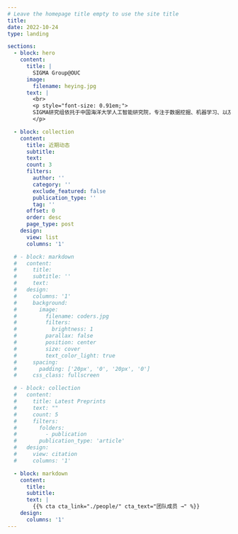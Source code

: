 ```yaml
---
# Leave the homepage title empty to use the site title
title:
date: 2022-10-24
type: landing

sections:
  - block: hero
    content:
      title: |
        SIGMA Group@OUC
      image:
        filename: heying.jpg
      text: |
        <br>
        <p style="font-size: 0.91em;">  
        SIGMA研究组依托于中国海洋大学人工智能研究院，专注于数据挖掘、机器学习、以及数据库系统等前沿领域研究，尤其关注于为大规模真实应用建模新问题并提出有效可扩展的算法，包括但不限于智能交通、城市计算、社交计算、推荐系统和时空系统。
        </p>    

  - block: collection
    content:
      title: 近期动态
      subtitle:
      text:
      count: 3
      filters:
        author: ''
        category: ''
        exclude_featured: false
        publication_type: ''
        tag: ''
      offset: 0
      order: desc
      page_type: post
    design:
      view: list
      columns: '1'  

  # - block: markdown
  #   content:
  #     title:
  #     subtitle: ''
  #     text:
  #   design:
  #     columns: '1'
  #     background:
  #       image: 
  #         filename: coders.jpg
  #         filters:
  #           brightness: 1
  #         parallax: false
  #         position: center
  #         size: cover
  #         text_color_light: true
  #     spacing:
  #       padding: ['20px', '0', '20px', '0']
  #     css_class: fullscreen

  # - block: collection
  #   content:
  #     title: Latest Preprints
  #     text: ""
  #     count: 5
  #     filters:
  #       folders:
  #         - publication
  #       publication_type: 'article'
  #   design:
  #     view: citation
  #     columns: '1'

  - block: markdown
    content:
      title:
      subtitle:
      text: |
        {{% cta cta_link="./people/" cta_text="团队成员 →" %}}
    design:
      columns: '1'
---
```

